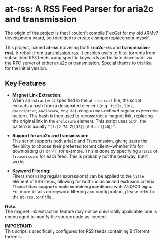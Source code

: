 # at-rss: A RSS Feed Parser for aria2c and transmission

The origin of this project is that I couldn't compile FlexGet for my old ARMv7 development board, so I decided to create a simple replacement myself.

This project, named **at-rss** (covering both **aria2c-rss** and **transmission-rss**), is rebuilt from [transmission-rss](https://github.com/trishika/transmission-rss). It enables users to filter torrents from subscribed RSS feeds using specific keywords and initiate downloads via the RPC server of either aria2c or transmission. Special thanks to trishika for the initial version.

## Key Features

- **Magnet Link Extraction:**  
  When an `extracter` is specified in the `at-rss.conf` file, the script extracts a hash from a designated element (e.g., `title`, `link`, `description`, `enclosure`, or `guid`) using a user-defined regular expression pattern. This hash is then used to reconstruct a magnet link, replacing the original link in the `enclosure` element. This script uses `bith`, the pattern is usually `"(?:[2-7A-Z]{32}|[0-9a-f]{40})"`.

- **Support for aria2c and transmission:**  
  This script supports both aria2c and Transmission, giving users the flexibility to choose their preferred torrent client—whether it's for downloading BT or PT, for example. This is done by specifying `aria2c` or `transmission` for each feed. This is probably not the best way, but it works. 

- **Keyword Filtering:**  
  Filters (not using regular expressions) can be applied to the `title` element of RSS items, allowing for both inclusion and exclusion criteria. These filters support simple combining conditions with AND/OR logic. For more details on keyword filtering and configuration, please refer to the `at-rss.conf` file..

**Note:**  
The magnet link extraction feature may not be universally applicable; one is encouraged to modify the source code as needed.

**IMPORTANT:**  
This script is specifically configured for RSS feeds containing BitTorrent torrents.
